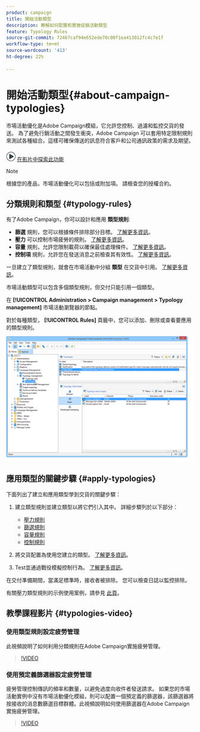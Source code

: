 ```yaml
---
product: campaign
title: 開始活動類型
description: 瞭解如何配置和實施促銷活動類型
feature: Typology Rules
source-git-commit: 72467caf94e652ede70c00f1ea413012fc4c7e1f
workflow-type: tm+mt
source-wordcount: '413'
ht-degree: 22%

---
```


# 開始活動類型{#about-campaign-typologies}

市場活動優化是Adobe Campaign模組，它允許您控制、過濾和監控交貨的發送。 為了避免行銷活動之間發生衝突，Adobe Campaign 可以套用特定限制規則來測試各種組合。這樣可確保傳送的訊息符合客戶和公司通訊政策的需求及期望。

![](assets/do-not-localize/how-to-video.png) [在影片中探索此功能](#typologies-video)

>[!NOTE]
>
>根據您的產品，市場活動優化可以包括或附加項。 請檢查您的授權合約。

## 分類規則和類型 {#typology-rules}

有了Adobe Campaign，你可以設計和應用 **類型規則**:

* **篩選** 規則，您可以根據條件排除部分目標。 [了解更多資訊](filtering-rules.md)。
* **壓力** 可以控制市場疲勞的規則。 [了解更多資訊](pressure-rules.md)。
* **容量** 規則，允許您限制載荷以確保最佳處理條件。 [了解更多資訊](consistency-rules.md#controlling-capacity)。
* **控制項** 規則，允許您在發送消息之前檢查其有效性。 [了解更多資訊](control-rules.md)。

一旦建立了類型規則，就會在市場活動中分組 **類型** 在交貨中引用。 [了解更多資訊](#apply-typologies)。

市場活動類型可以包含多個類型規則，但交付只能引用一個類型。

在 **[!UICONTROL Administration > Campaign management > Typology management]** 市場活動瀏覽器的節點。

對於每種類型， **[!UICONTROL Rules]** 頁籤中，您可以添加、刪除或查看要應用的類型規則。

![](assets/campaign_opt_rules_tab.png)

## 應用類型的關鍵步驟 {#apply-typologies}

下面列出了建立和應用類型學到交貨的關鍵步驟：

1. 建立類型規則並建立類型以將它們引入其中。
詳細步驟列於以下部分：
   * [壓力規則](pressure-rules.md)
   * [篩選規則](filtering-rules.md)
   * [容量規則](consistency-rules.md)
   * [控制規則](control-rules.md)

1. 將交貨配置為使用您建立的類型。 [了解更多資訊](apply-rules.md#apply-a-typology-to-a-delivery)。
1. Test並通過戰役模擬控制行為。 [了解更多資訊](campaign-simulations.md)。

在交付準備期間，當滿足標準時，接收者被排除。 您可以檢查日誌以監控排除。

有關壓力類型規則的示例使用案例，請參見 [此頁](pressure-rules.md#use-cases-on-pressure-rules)。

## 教學課程影片 {#typologies-video}

### 使用類型規則設定疲勞管理

此視頻說明了如何利用分類規則在Adobe Campaign實施疲勞管理。

>[!VIDEO](https://video.tv.adobe.com/v/25090?quality=12)

### 使用預定義篩選器設定疲勞管理

疲勞管理控制傳訊的頻率和數量，以避免過度向收件者發送請求。 如果您的市場活動實例中沒有市場活動優化模組，則可以配置一個預定義的篩選器，該篩選器將按接收的消息數篩選目標群體。此視頻說明如何使用篩選器在Adobe Campaign實施疲勞管理。

>[!VIDEO](https://video.tv.adobe.com/v/25091?quality=12)



